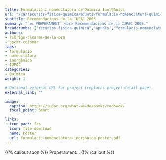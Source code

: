```yaml
---
title: Formulació i nomenclatura de Química Inorgànica
url: "/ca/recursos-fisica-quimica/apunts/formulacio-nomenclatura-quimica/inorganica"
subtitle: Recomendacions de la IUPAC 2005
summary: "`🔜 PROPERAMENT` <br> Recomendacions de la IUPAC 2005."
breadcrumbs: ["recursos-fisica-quimica","apunts","formulacio-nomenclatura-quimica"]
authors:
- rodrigo-alcaraz-de-la-osa
- oscar-colomar
tags:
- formulació
- nomenclatura
- inorgànica
- IUPAC
categories:
- Química
weight: 1

# Optional external URL for project (replaces project detail page).
external_link: ""

image:
  caption: https://iupac.org/what-we-do/books/redbook/
  focal_point: Smart

links:
- icon_pack: fas
  icon: file-download
  name: Pòster
  url: formulacio-nomenclatura-inorganica-poster.pdf
---
```


{{% callout soon %}}
Properament...
{{% /callout %}}
